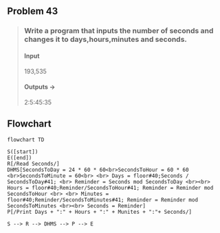 ## Problem 43

>### Write a program that inputs the number of seconds and changes it to days,hours,minutes and seconds.
>#### Input
> 193,535 
> #### Outputs ->
> 2:5:45:35

## Flowchart

```mermaid
flowchart TD

S([start])
E([end])
R[/Read Seconds/]
DHMS[SecondsToDay = 24 * 60 * 60<br>SecondsToHour = 60 * 60 <br>SecondsToMinute = 60<br> <br> Days = floor#40;Seconds / SecondsToDay#41; <br> Reminder = Seconds mod SecondsToDay <br><br> Hours = floor#40;Reminder/SecondsToHour#41; Reminder = Reminder mod SecondsToHour <br> <br> Minutes = floor#40;Reminder/SecondsToMinutes#41; Reminder = Reminder mod SecondsToMinutes <br><br> Seconds = Reminder]
P[/Print Days + ":" + Hours + ":" + Munites + ":"+ Seconds/]

S --> R --> DHMS --> P --> E

```